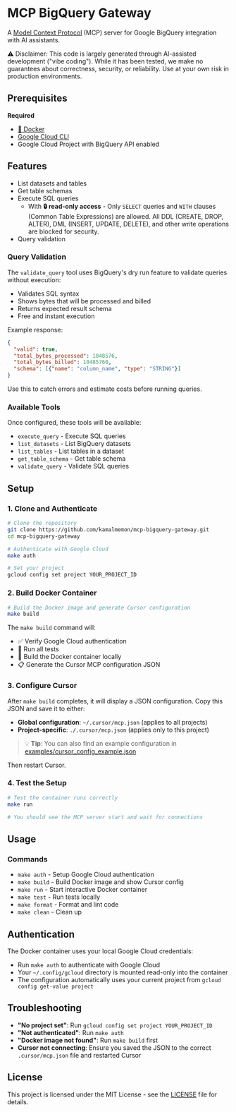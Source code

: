 # MCP BigQuery Gateway

A [Model Context Protocol](https://modelcontextprotocol.io/introduction) (MCP) server for Google BigQuery integration with AI assistants.

⚠️ Disclaimer: This code is largely generated through AI-assisted development ("vibe coding"). While it has been tested, we make no guarantees about correctness, security, or reliability. Use at your own risk in production environments.

## Prerequisites

**Required**
- [🐳 Docker](https://docs.docker.com/get-docker/) 
- [Google Cloud CLI](https://cloud.google.com/sdk/docs/install)
- Google Cloud Project with BigQuery API enabled

## Features

- List datasets and tables  
- Get table schemas
- Execute SQL queries 
    - With **🔒 read-only access** - Only `SELECT` queries and `WITH` clauses (Common Table Expressions) are allowed. All DDL (CREATE, DROP, ALTER), DML (INSERT, UPDATE, DELETE), and other write operations are blocked for security.
- Query validation

### Query Validation

The `validate_query` tool uses BigQuery's dry run feature to validate queries without execution:

- Validates SQL syntax
- Shows bytes that will be processed and billed
- Returns expected result schema
- Free and instant execution

Example response:
```json
{
  "valid": true,
  "total_bytes_processed": 1048576,
  "total_bytes_billed": 10485760,
  "schema": [{"name": "column_name", "type": "STRING"}]
}
```

Use this to catch errors and estimate costs before running queries.

### Available Tools

Once configured, these tools will be available:

- `execute_query` - Execute SQL queries
- `list_datasets` - List BigQuery datasets  
- `list_tables` - List tables in a dataset
- `get_table_schema` - Get table schema
- `validate_query` - Validate SQL queries


## Setup

### 1. Clone and Authenticate

```bash
# Clone the repository
git clone https://github.com/kamalmemon/mcp-bigquery-gateway.git
cd mcp-bigquery-gateway

# Authenticate with Google Cloud
make auth

# Set your project
gcloud config set project YOUR_PROJECT_ID
```

### 2. Build Docker Container

```bash
# Build the Docker image and generate Cursor configuration
make build
```

The `make build` command will:
- ✅ Verify Google Cloud authentication
- 🧪 Run all tests
- 🐳 Build the Docker container locally
- 📋 Generate the Cursor MCP configuration JSON

### 3. Configure Cursor

After `make build` completes, it will display a JSON configuration. Copy this JSON and save it to either:

- **Global configuration**: `~/.cursor/mcp.json` (applies to all projects)
- **Project-specific**: `./.cursor/mcp.json` (applies only to this project)

> 💡 **Tip**: You can also find an example configuration in [examples/cursor_config_example.json](examples/cursor_config_example.json)

Then restart Cursor.

### 4. Test the Setup

```bash
# Test the container runs correctly
make run

# You should see the MCP server start and wait for connections
```

## Usage

### Commands

- `make auth` - Setup Google Cloud authentication
- `make build` - Build Docker image and show Cursor config
- `make run` - Start interactive Docker container  
- `make test` - Run tests locally
- `make format` - Format and lint code
- `make clean` - Clean up

## Authentication

The Docker container uses your local Google Cloud credentials:
- Run `make auth` to authenticate with Google Cloud
- Your `~/.config/gcloud` directory is mounted read-only into the container
- The configuration automatically uses your current project from `gcloud config get-value project`

## Troubleshooting

- **"No project set"**: Run `gcloud config set project YOUR_PROJECT_ID`
- **"Not authenticated"**: Run `make auth` 
- **"Docker image not found"**: Run `make build` first
- **Cursor not connecting**: Ensure you saved the JSON to the correct `.cursor/mcp.json` file and restarted Cursor

## License

This project is licensed under the MIT License - see the [LICENSE](LICENSE) file for details. 